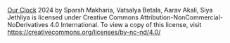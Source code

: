 [Our Clock](https://github.com/Sparsh57/Time-Table-Optimization) 2024 by Sparsh Makharia, Vatsalya Betala, Aarav Akali, Siya Jethliya is licensed under Creative Commons Attribution-NonCommercial-NoDerivatives 4.0 International. To view a copy of this license, visit https://creativecommons.org/licenses/by-nc-nd/4.0/
